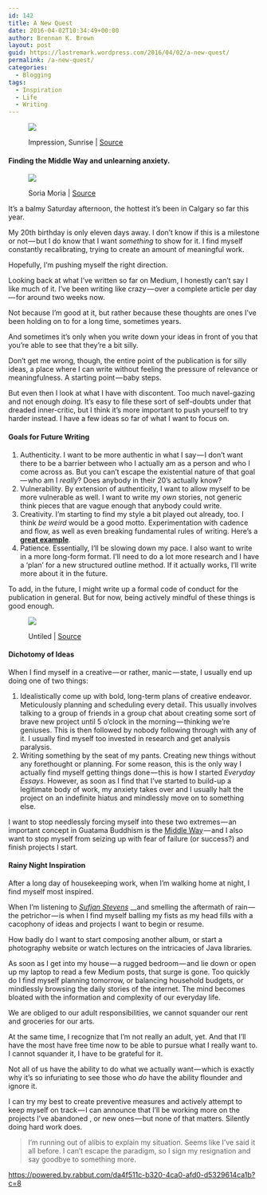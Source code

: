 ```yaml
---
id: 142
title: A New Quest
date: 2016-04-02T10:34:49+00:00
author: Brennan K. Brown
layout: post
guid: https://lastremark.wordpress.com/2016/04/02/a-new-quest/
permalink: /a-new-quest/
categories:
  - Blogging
tags:
  - Inspiration
  - Life
  - Writing
---
```


<figure class="wp-caption"> 

<img data-width="1600" data-height="1245" src="https://cdn-images-1.medium.com/max/2560/1*nuBzm4epWYIbgNFs2DwHjg.jpeg" /> <figcaption class="wp-caption-text">Impression, Sunrise | <a href="https://en.wikipedia.org/wiki/Impression,_Sunrise#/media/File:Claude_Monet,_Impression,_soleil_levant.jpg" target="_blank" rel="noopener noreferrer">Source</a></figcaption></figure> 

#### Finding the Middle Way and unlearning anxiety.
<figure class="wp-caption"> 

<img data-width="1443" data-height="1039" src="https://cdn-images-1.medium.com/max/600/1*6qt6Gxnss1KtzPeeZGEE1A.jpeg" /> <figcaption class="wp-caption-text">Soria Moria | <a href="https://en.wikipedia.org/wiki/Quest#/media/File:Theodor_Kittelsen,_Soria_Moria.jpg" target="_blank" rel="noopener noreferrer">Source</a></figcaption></figure> 

It’s a balmy Saturday afternoon, the hottest it’s been in Calgary so far this year.

My 20th birthday is only eleven days away. I don’t know if this is a milestone or not — but I do know that I want _something_ to show for it. I find myself constantly recalibrating, trying to create an amount of meaningful work.

Hopefully, I’m pushing myself the right direction.

<!--more-->

<span>L</span>ooking back at what I’ve written so far on Medium, I honestly can’t say I like much of it. I’ve been writing like crazy — over a complete article per day — for around two weeks now.

Not because I’m good at it, but rather because these thoughts are ones I’ve been holding on to for a long time, sometimes years.

And sometimes it’s only when you write down your ideas in front of you that you’re able to see that they’re a bit silly.

Don’t get me wrong, though, the entire point of the publication is for silly ideas, a place where I can write without feeling the pressure of relevance or meaningfulness. A starting point — baby steps.

But even then I look at what I have with discontent. Too much navel-gazing and not enough _doing._ It’s easy to file these sort of self-doubts under that dreaded inner-critic, but I think it’s more important to push yourself to try harder instead. I have a few ideas so far of what I want to focus on.

#### Goals for Future Writing

  1. Authenticity. I want to be more authentic in what I say — I don’t want there to be a barrier between who I actually am as a person and who I come across as. But you can’t escape the existential nature of that goal — who am I _really_? Does anybody in their 20’s actually know?
  2. Vulnerability. By extension of authenticity, I want to allow myself to be more vulnerable as well. I want to write my _own_ stories, not generic think pieces that are vague enough that anybody could write.
  3. Creativity. I’m starting to find my style a bit played out already, too. I think _be weird_ would be a good motto. Experimentation with cadence and flow, as well as even breaking fundamental rules of writing. Here’s a <a href="https://medium.com/portfolio-process/why-im-giving-my-typeface-away-for-free-466919f02d96#.8ws35i4cd" target="_blank" rel="noopener noreferrer"><strong>great example</strong></a>.
  4. Patience. Essentially, I’ll be slowing down my pace. I also want to write in a more long-form format. I’ll need to do a lot more research and I have a ‘plan’ for a new structured outline method. If it actually works, I’ll write more about it in the future.

To add, in the future, I might write up a formal code of conduct for the publication in general. But for now, being actively mindful of these things is good enough.


<figure class="wp-caption"> 

<img data-width="3872" data-height="2592" src="https://cdn-images-1.medium.com/max/800/1*iFy1zAfyOOM4KOUDVqusuw.jpeg" /> <figcaption class="wp-caption-text">Untiled | <a href="https://www.pexels.com/photo/painting-black-paint-roller-8614/" target="_blank" rel="noopener noreferrer">Source</a></figcaption></figure> 

#### Dichotomy of Ideas

When I find myself in a creative — or rather, manic — state, I usually end up doing one of two things:

  1. Idealistically come up with bold, long-term plans of creative endeavor. Meticulously planning and scheduling every detail. This usually involves talking to a group of friends in a group chat about creating some sort of brave new project until 5 o’clock in the morning — thinking we’re geniuses. This is then followed by nobody following through with any of it. I usually find myself too invested in research and get analysis paralysis.
  2. Writing something by the seat of my pants. Creating new things without any forethought or planning. For some reason, this is the only way I actually find myself getting things done — this is how I started _Everyday Essays_. However, as soon as I find that I’ve started to build-up a legitimate body of work, my anxiety takes over and I usually halt the project on an indefinite hiatus and mindlessly move on to something else.

I want to stop needlessly forcing myself into these two extremes — an important concept in Guatama Buddhism is the <a href="https://en.wikipedia.org/wiki/Middle_Way" target="_blank" rel="noopener noreferrer">Middle Way</a> — and I also want to stop myself from seizing up with fear of failure (or success?) and finish projects I start.



#### Rainy Night Inspiration

After a long day of housekeeping work, when I’m walking home at night, I find myself most inspired.

When I’m listening to <a href="http://www.thegliss.com/Carrie-and-Lowell-Revisted/" target="_blank" rel="noopener noreferrer"><em>Sufjan Stevens</em></a> __and smelling the aftermath of rain — the petrichor — is when I find myself balling my fists as my head fills with a cacophony of ideas and projects I want to begin or resume.

How badly do I want to start composing another album, or start a photography website or watch lectures on the intricacies of Java libraries.

As soon as I get into my house — a rugged bedroom — and lie down or open up my laptop to read a few Medium posts, that surge is gone. Too quickly do I find myself planning tomorrow, or balancing household budgets, or mindlessly browsing the daily stories of the internet. The mind becomes bloated with the information and complexity of our everyday life.

We are obliged to our adult responsibilities, we cannot squander our rent and groceries for our arts.

At the same time, I recognize that I’m not really an adult, yet. And that I’ll have the most have free time now to be able to pursue what I really want to. I cannot squander it, I have to be grateful for it.

Not all of us have the ability to do what we actually want — which is exactly why it’s so infuriating to see those who _do_ have the ability flounder and ignore it.



I can try my best to create preventive measures and actively attempt to keep myself on track — I can announce that I’ll be working more on the projects I’ve abandoned , or new ones — but none of that matters. Silently doing hard work does.

> I’m running out of alibis to explain my situation. Seems like I’ve said it all before. I can’t escape the paradigm, so I sign my resignation and say goodbye to something more.

<https://powered.by.rabbut.com/da4f511c-b320-4ca0-afd0-d5329614ca1b?c=8>